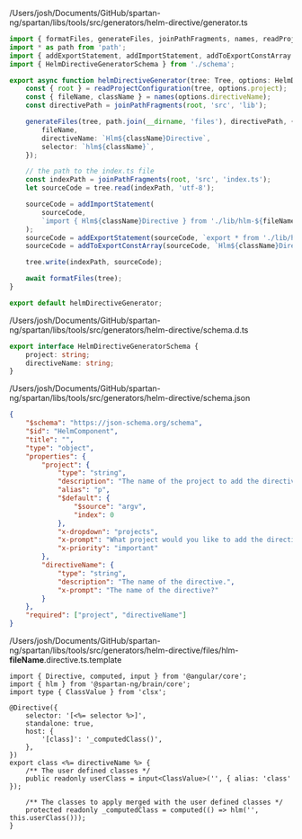 /Users/josh/Documents/GitHub/spartan-ng/spartan/libs/tools/src/generators/helm-directive/generator.ts
```typescript
import { formatFiles, generateFiles, joinPathFragments, names, readProjectConfiguration, Tree } from '@nx/devkit';
import * as path from 'path';
import { addExportStatement, addImportStatement, addToExportConstArray } from '../utils/ast';
import { HelmDirectiveGeneratorSchema } from './schema';

export async function helmDirectiveGenerator(tree: Tree, options: HelmDirectiveGeneratorSchema) {
	const { root } = readProjectConfiguration(tree, options.project);
	const { fileName, className } = names(options.directiveName);
	const directivePath = joinPathFragments(root, 'src', 'lib');

	generateFiles(tree, path.join(__dirname, 'files'), directivePath, {
		fileName,
		directiveName: `Hlm${className}Directive`,
		selector: `hlm${className}`,
	});

	// the path to the index.ts file
	const indexPath = joinPathFragments(root, 'src', 'index.ts');
	let sourceCode = tree.read(indexPath, 'utf-8');

	sourceCode = addImportStatement(
		sourceCode,
		`import { Hlm${className}Directive } from './lib/hlm-${fileName}.directive';`,
	);
	sourceCode = addExportStatement(sourceCode, `export * from './lib/hlm-${fileName}.directive';`);
	sourceCode = addToExportConstArray(sourceCode, `Hlm${className}Directive`);

	tree.write(indexPath, sourceCode);

	await formatFiles(tree);
}

export default helmDirectiveGenerator;

```
/Users/josh/Documents/GitHub/spartan-ng/spartan/libs/tools/src/generators/helm-directive/schema.d.ts
```typescript
export interface HelmDirectiveGeneratorSchema {
	project: string;
	directiveName: string;
}

```
/Users/josh/Documents/GitHub/spartan-ng/spartan/libs/tools/src/generators/helm-directive/schema.json
```json
{
	"$schema": "https://json-schema.org/schema",
	"$id": "HelmComponent",
	"title": "",
	"type": "object",
	"properties": {
		"project": {
			"type": "string",
			"description": "The name of the project to add the directive to.",
			"alias": "p",
			"$default": {
				"$source": "argv",
				"index": 0
			},
			"x-dropdown": "projects",
			"x-prompt": "What project would you like to add the directive to?",
			"x-priority": "important"
		},
		"directiveName": {
			"type": "string",
			"description": "The name of the directive.",
			"x-prompt": "The name of the directive?"
		}
	},
	"required": ["project", "directiveName"]
}

```
/Users/josh/Documents/GitHub/spartan-ng/spartan/libs/tools/src/generators/helm-directive/files/hlm-__fileName__.directive.ts.template
```
import { Directive, computed, input } from '@angular/core';
import { hlm } from '@spartan-ng/brain/core';
import type { ClassValue } from 'clsx';

@Directive({
	selector: '[<%= selector %>]',
	standalone: true,
	host: {
		'[class]': '_computedClass()',
	},
})
export class <%= directiveName %> {
	/** The user defined classes */
	public readonly userClass = input<ClassValue>('', { alias: 'class' });

	/** The classes to apply merged with the user defined classes */
	protected readonly _computedClass = computed(() => hlm('', this.userClass()));
}

```
